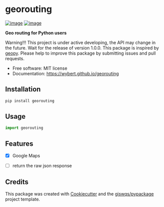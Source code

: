 # georouting


[![image](https://img.shields.io/pypi/v/georouting.svg)](https://pypi.python.org/pypi/georouting)
[![image](https://img.shields.io/conda/vn/conda-forge/georouting.svg)](https://anaconda.org/conda-forge/georouting)


**Geo routing for Python users**

Warning!!! This project is under active developing, the API may change in the future. Wait for the release of version 1.0.0. This package is inspired by [geopy](https://geopy.readthedocs.io/en/stable/). Please help to improve this package by submitting issues and pull requests.


-   Free software: MIT license
-   Documentation: https://wybert.github.io/georouting
    
## Installation

```bash
pip install georouting
``` 

## Usage

```python
import georouting
```


## Features

- [x] Google Maps
- [ ] return the raw json response



## Credits

This package was created with [Cookiecutter](https://github.com/cookiecutter/cookiecutter) and the [giswqs/pypackage](https://github.com/giswqs/pypackage) project template.
